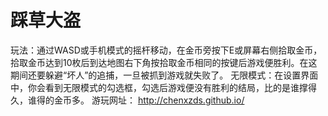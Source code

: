# 踩草大盗
玩法：通过WASD或手机模式的摇杆移动，在金币旁按下E或屏幕右侧拾取金币，拾取金币达到10枚后到达地图右下角按拾取金币相同的按键后游戏便胜利。在这期间还要躲避“坏人”的追捕，一旦被抓到游戏就失败了。
无限模式：在设置界面中，你会看到无限模式的勾选框，勾选后游戏便没有胜利的结局，比的是谁撑得久，谁得的金币多。
游玩网址： http://chenxzds.github.io/

